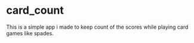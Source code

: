 # card_count

This is a simple app i made to keep count of the scores while playing card games like spades.


